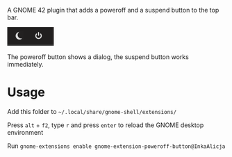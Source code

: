 A GNOME 42 plugin that adds a poweroff and a suspend button to the top bar.

![screenshot](Screenshot.png)

The poweroff button shows a dialog, the suspend button works immediately.

# Usage

Add this folder to `~/.local/share/gnome-shell/extensions/`

Press `alt` + `f2`, type `r` and press `enter` to reload the GNOME desktop environment

Run `gnome-extensions enable gnome-extension-poweroff-button@InkaAlicja`
